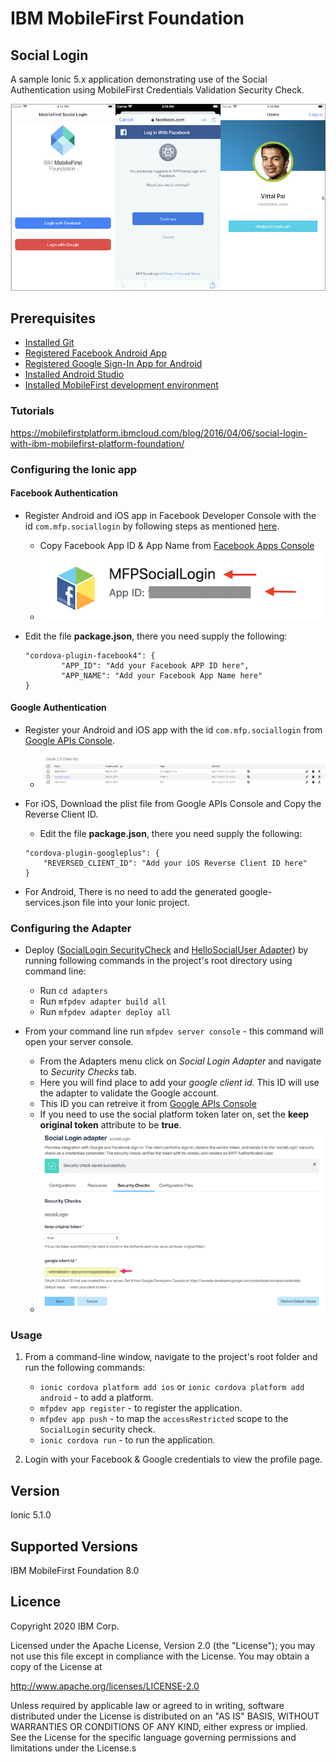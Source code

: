 IBM MobileFirst Foundation
===
## Social Login

A sample Ionic 5.x application demonstrating use of the Social Authentication using MobileFirst Credentials Validation Security Check.

![Social Login Screenshot](mobilefirst/screenshot.jpg)

## Prerequisites
* [Installed Git](https://git-scm.com/book/en/v2/Getting-Started-Installing-Git)
* [Registered Facebook Android App](https://developers.facebook.com/docs/android/getting-started)
* [Registered Google Sign-In App for Android](https://developers.google.com/identity/sign-in/android/start-integrating#get-config)
* [Installed Android Studio](https://developer.android.com/studio/install.html)
* [Installed MobileFirst development environment](https://mobilefirstplatform.ibmcloud.com/tutorials/en/foundation/8.0/installation-configuration/development/mobilefirst/)

### Tutorials
https://mobilefirstplatform.ibmcloud.com/blog/2016/04/06/social-login-with-ibm-mobilefirst-platform-foundation/

### Configuring the Ionic app

#### Facebook Authentication

- Register Android and iOS app in Facebook Developer Console with the id `com.mfp.sociallogin` by following steps as mentioned [here](https://enappd-apps.gitbook.io/apps/ionic-4-full-app/pro-pack-features/social-sharing/facebook-login).
    * Copy Facebook App ID  & App Name from [Facebook Apps Console](https://developers.facebook.com/apps/)
    * ![Facebook APP ID](mobilefirst/facebook.png)

- Edit the file **package.json**, there you need supply the following:
    ``` 
    "cordova-plugin-facebook4": {
            "APP_ID": "Add your Facebook APP ID here",
            "APP_NAME": "Add your Facebook App Name here"
    }
    ```

#### Google Authentication
    
- Register your Android and iOS app with the id `com.mfp.sociallogin` from [Google APIs Console](https://console.developers.google.com/apis/credentials).
    * ![Google Client ID](mobilefirst/google.png)

- For iOS, Download the plist file from Google APIs Console and Copy the Reverse Client ID.
    * Edit the file **package.json**, there you need supply the following:
    ``` 
    "cordova-plugin-googleplus": {
        "REVERSED_CLIENT_ID": "Add your iOS Reverse Client ID here"
    }
    ```
- For Android, There is no need to add the generated google-services.json file into your Ionic project.


### Configuring the Adapter

- Deploy ([SocialLogin SecurityCheck](./adapters/SocialLoginSecurityCheck) and [HelloSocialUser Adapter](./adapters/HelloSocialUserAdapter)) by running following commands in the project's root directory using command line:
    * Run `cd adapters`
    * Run `mfpdev adapter build all`
    * Run `mfpdev adapter deploy all`

- From your command line run `mfpdev server console` - this command will open your server console.
  * From the Adapters menu click on *Social Login Adapter* and navigate to *Security Checks* tab.
  * Here you will find place to add your *google client id*.  This ID will use the adapter to validate the Google account.
  * This ID you can retreive it from [Google APIs Console](https://console.developers.google.com/apis/credentials)
  * If you need to use the social platform token later on, set the **keep original token** attribute to be **true**.
  * ![Adapter Configuration](mobilefirst/SocialLoginConfiguration.png)


### Usage

1. From a command-line window, navigate to the project's root folder and run the following commands:
    - `ionic cordova platform add ios` or `ionic cordova platform add android` - to add a platform.
    - `mfpdev app register` - to register the application.
    - `mfpdev app push` -  to map the `accessRestricted` scope to the `SocialLogin` security check.
    - `ionic cordova run` - to run the application.

2. Login with your Facebook & Google credentials to view the profile page.

## Version
Ionic 5.1.0

## Supported Versions
IBM MobileFirst Foundation 8.0

## Licence
Copyright 2020 IBM Corp.

Licensed under the Apache License, Version 2.0 (the "License");
you may not use this file except in compliance with the License.
You may obtain a copy of the License at

http://www.apache.org/licenses/LICENSE-2.0

Unless required by applicable law or agreed to in writing, software
distributed under the License is distributed on an "AS IS" BASIS,
WITHOUT WARRANTIES OR CONDITIONS OF ANY KIND, either express or implied.
See the License for the specific language governing permissions and
limitations under the License.s